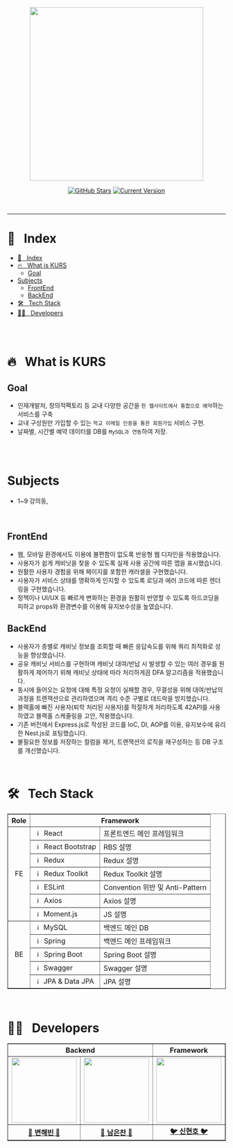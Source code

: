 <div align="center">
<img src="https://user-images.githubusercontent.com/112257466/209065559-f5e0904f-c978-4a25-92d6-0ab171e8a3eb.png" width="400px"/>
<br/>

[![GitHub Stars](https://img.shields.io/github/stars/InQ-InQ-InQ-InQ-InQ/KUBS?style=for-the-badge)](https://github.com/InQ-InQ-InQ-InQ-InQ/KUBS/stargazers) [![Current Version](https://img.shields.io/badge/version-Beta-black?style=for-the-badge)](https://google.co.kr)

</div>
<br/>

---

# 💬&nbsp;&nbsp;&nbsp;Index

- [💬   Index](#index)
- [🔥   What is KURS](#what-is-kurs)
	- [Goal](#goal)
- [Subjects](#subjects)
	- [FrontEnd](#frontend)
	- [BackEnd](#backend)
- [🛠   Tech Stack](#tech-stack)
- [🧑‍💻   Developers](#developers)

<br/>
<br/>

# 🔥&nbsp;&nbsp;&nbsp;What is KURS

## Goal
- 인재개발처, 창의적팩토리 등 교내 다양한 공간을 `한 웹사이트에서 통합으로 예약`하는 서비스를 구축
- 교내 구성원만 가입할 수 있는 `학교 이메일 인증을 통한 회원가입` 서비스 구현.
- 날짜별, 시간별 예약 데이터를 DB를 `MySQL과 연동`하여 저장.

<br/><br/>

# Subjects
- 1~9 강의동, 

<br/>

## FrontEnd

- 웹, 모바일 환경에서도 이용에 불편함이 없도록 반응형 웹 디자인을 적용했습니다.
- 사용자가 쉽게 캐비닛을 찾을 수 있도록 실제 사용 공간에 따른 맵을 표시했습니다.
- 원활한 사용자 경험을 위해 페이지를 포함한 캐러셀을 구현했습니다.
- 사용자가 서비스 상태를 명확하게 인지할 수 있도록 로딩과 에러 코드에 따른 렌더링을 구현했습니다. 
- 정책이나 UI/UX 등 빠르게 변화하는 환경을 원활히 반영할 수 있도록 하드코딩을 피하고 props와 환경변수를 이용해 유지보수성을 높였습니다.

## BackEnd

- 사용자가 층별로 캐비닛 정보를 조회할 때 빠른 응답속도를 위해 쿼리 최적화로 성능을 향상했습니다.
- 공유 캐비닛 서비스를 구현하며 캐비닛 대여/반납 시 발생할 수 있는 여러 경우를 원활하게 제어하기 위해 캐비닛 상태에 따라 처리하게끔 DFA 알고리즘을 적용했습니다.
- 동시에 들어오는 요청에 대해 특정 요청이 실패할 경우, 무결성을 위해 대여/반납의 과정을 트랜잭션으로 관리하였으며 격리 수준 구별로 데드락을 방지했습니다.
- 블랙홀에 빠진 사용자(퇴학 처리된 사용자)를 적절하게 처리하도록 42API를 사용하였고 블랙홀 스케줄링을 고안, 적용했습니다.
- 기존 버전에서 Express.js로 작성된 코드를 IoC, DI, AOP를 이용, 유지보수에 유리한 Nest.js로 포팅했습니다.
- 불필요한 정보를 저장하는 컬럼을 제거, 트랜잭션의 로직을 재구성하는 등 DB 구조를 개선했습니다.

<br/>

# 🛠&nbsp;&nbsp;&nbsp;Tech Stack




  <!-- Frontend Stack -->
<table border=""4>
  <th align="center">Role</th>
    <th align="center" colspan="2">Framework</th>
  <tr>
    <td rowspan="7" align="center">FE</td>
    <td><img src="https://upload.wikimedia.org/wikipedia/commons/thumb/a/a7/React-icon.svg/2300px-React-icon.svg.png" width="15px" alt="_icon"/>&nbsp;&nbsp;React</td>
    <td>프론트엔드 메인 프레임워크</td>
  </tr>
  <tr>
    <td><img src="https://user-images.githubusercontent.com/112257466/209071362-a99be5b3-c9f9-46f2-a12d-d078f59099dd.svg" width="15px" alt="_icon" />&nbsp;&nbsp;React Bootstrap</td>
    <td>RBS 설명</td>
  </tr>
  <tr>
    <td><img src="https://img.icons8.com/color/480/redux.png" width="15px" alt="_icon" />&nbsp;&nbsp;Redux</td>
    <td>Redux 설명</td>
  </tr>
  <tr>
    <td><img src="https://img.icons8.com/color/480/redux.png" width="15px" alt="_icon" />&nbsp;&nbsp;Redux Toolkit</td>
    <td>Redux Toolkit 설명</td>
  </tr>
    <tr>
      <td><img src="https://upload.wikimedia.org/wikipedia/commons/thumb/e/e3/ESLint_logo.svg/1200px-ESLint_logo.svg.png" width="15px" alt="_icon" />&nbsp;&nbsp;ESLint</td>
    <td>Convention 위반 및 Anti-Pattern</td>
  </tr>
  <tr>
    <td><img src="https://user-images.githubusercontent.com/112257466/209071958-ca6f5a8f-a61a-4b27-88f4-f6ac84808430.png" width="15px" alt="_icon" />&nbsp;&nbsp;Axios</td>
    <td>Axios 설명</td>
  </tr>
	    <tr>
    <td><img src="https://user-images.githubusercontent.com/112257466/209077244-27be08d0-85f9-4bdc-9efc-c2bf7b6e1229.png" width="14px" alt="_icon" />&nbsp;&nbsp;Moment.js</td>
    <td>JS 설명</td>
	</tr>



  <!-- Backend Stack -->
  <tr>
    <td rowspan="6" align="center">BE</td>
	<tr>
    <td><img src="https://user-images.githubusercontent.com/112257466/209078356-d9120e3d-9498-4ee4-a38d-139a263910f4.png" width="14px" alt="_icon" />&nbsp;&nbsp;MySQL</td>
    <td>백엔드 메인 DB</td>
  </tr>
    <td><img src="https://user-images.githubusercontent.com/112257466/209075018-0a1f7f14-a910-4d16-a4e4-51929b99e1ae.png" width="15px" alt="_icon" />&nbsp;&nbsp;Spring</td>
    <td>백엔드 메인 프레임워크</td>
  </tr>
  <tr>
    <td><img src="https://user-images.githubusercontent.com/112257466/209075280-78be8487-7d6a-485c-92a8-d6677f0caab9.png" width="15px" alt="_icon" />&nbsp;&nbsp;Spring Boot</td>
    <td>Spring Boot 설명</td>
    <tr>
    <td><img src="https://user-images.githubusercontent.com/112257466/209077939-bb9dadca-0e8b-421d-b5df-c44bd3c38a1a.png" width="14px" alt="_icon" />&nbsp;&nbsp;Swagger</td>
    <td>Swagger 설명</td>
  </tr>
    </tr>
    <tr>
    <td><img src="https://user-images.githubusercontent.com/112257466/209076523-777fe02a-455f-48a0-a4b1-aeb9fff17b10.png" width="14px" alt="_icon" />&nbsp;&nbsp;JPA & Data JPA</td>
    <td>JPA 설명</td>
  </tr>
</table>
</div>
<br/>


# 🧑‍💻&nbsp;&nbsp;&nbsp;Developers

</div>
<table border=""4 width="100%">
  <th align="center" colspan="2">Backend</th>
    <th align="center">Framework</th>
  <tr>
   <td align="center"><a href="https://github.com/h-beeen"><img src="https://avatars.githubusercontent.com/u/112257466?v=4" width="150px; style="vertical-align:top" alt=""/>
   
   <td align="center"><a href="https://github.com/eunchannam"><img src="https://avatars.githubusercontent.com/u/75837025?v=4" width="150px;" style="vertical-align:top" alt=""/>

   <td align="center"><a href="https://github.com/SWARVY"><img src="https://avatars.githubusercontent.com/u/53262430?v=4" width="150px;" style="vertical-align:top" alt=""/>

   <td align="center"><a href="https://github.com/rheefine"><img src="https://avatars.githubusercontent.com/u/109448186?v=4" width="150px;" style="vertical-align:top" alt=""/>
  </tr>

  <tr>
  <td align="center"><a href="https://github.com/h-beeen"><b>🐧 변해빈 🐧</b></a></td>
  <td align="center"><a href="https://github.com/eunchannam"><b>🐤 남은찬 🐤</b></a></td>
  <td align="center"><a href="https://github.com/eofrkam"><b>🐦 신현호 🐦</b></br></a></td>
  <td align="center"><a href="https://github.com/rheefine"><b>🐺 이동현 🐺</b><br/></a></td>
  </tr>
</table>
</div>
<br/>
